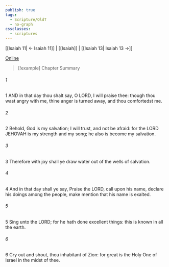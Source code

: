 ```yaml
---
publish: true
tags:
  - Scripture/OldT
  - no-graph
cssclasses:
  - scriptures
---
```

[[Isaiah 11| ← Isaiah 11]] | [[Isaiah]] | [[Isaiah 13| Isaiah 13 →]]

[Online](https://churchofjesuschrist.org/study/scriptures/ot/isa/12?lang=eng)

>[!example] Chapter Summary
>
###### 1
1 AND in that day thou shalt say, O LORD, I will praise thee: though thou wast angry with me, thine anger is turned away, and thou comfortedst me.
###### 2
2 Behold, God is my salvation; I will trust, and not be afraid: for the LORD JEHOVAH is my strength and my song; he also is become my salvation.
###### 3
3 Therefore with joy shall ye draw water out of the wells of salvation.
###### 4
4 And in that day shall ye say, Praise the LORD, call upon his name, declare his doings among the people, make mention that his name is exalted.
###### 5
5 Sing unto the LORD; for he hath done excellent things: this is known in all the earth.
###### 6
6 Cry out and shout, thou inhabitant of Zion: for great is the Holy One of Israel in the midst of thee.



